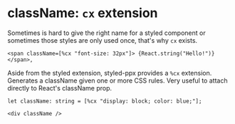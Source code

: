# className: `cx` extension

Sometimes is hard to give the right name for a styled component or sometimes those styles are only used once, that's why `cx` exists.

```reason
<span className=[%cx "font-size: 32px"]> {React.string("Hello!")} </span>,
```

Aside from the styled extension, styled-ppx provides a `%cx` extension. Generates a className given one or more CSS rules. Very useful to attach directly to React's className prop.

```reason
let className: string = [%cx "display: block; color: blue;"];

<div className />
```

